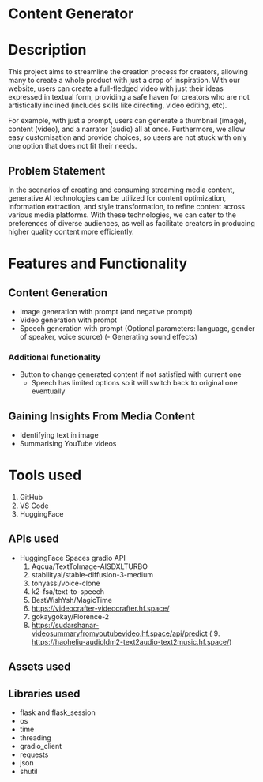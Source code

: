 # Content Generator
# Description
This project aims to streamline the creation process for creators, allowing many to create a whole product with just a drop of inspiration. With our website, users can create a full-fledged video with just their ideas expressed in textual form, providing a safe haven for creators who are not artistically inclined (includes skills like directing, video editing, etc). 

For example, with just a prompt, users can generate a thumbnail (image), content (video), and a narrator (audio) all at once. Furthermore, we allow easy customisation and provide choices, so users are not stuck with only one option that does not fit their needs.

## Problem Statement
In the scenarios of creating and consuming streaming media content, generative Al technologies
can be utilized for content optimization, information extraction, and style transformation, to
refine content across various media platforms. With these technologies, we can cater to the
preferences of diverse audiences, as well as facilitate creators in producing higher quality
content more efficiently.

# Features and Functionality

## Content Generation
- Image generation with prompt (and negative prompt)
- Video generation with prompt
- Speech generation with prompt (Optional parameters: language, gender of speaker, voice source)
(- Generating sound effects)

### Additional functionality
- Button to change generated content if not satisfied with current one 
    - Speech has limited options so it will switch back to original one eventually

## Gaining Insights From Media Content
- Identifying text in image
- Summarising YouTube videos

# Tools used
1. GitHub
2. VS Code
3. HuggingFace

## APIs used
- HuggingFace Spaces gradio API
    1. Aqcua/TextToImage-AISDXLTURBO
    2. stabilityai/stable-diffusion-3-medium
    3. tonyassi/voice-clone
    4. k2-fsa/text-to-speech
    5. BestWishYsh/MagicTime
    6. https://videocrafter-videocrafter.hf.space/
    7. gokaygokay/Florence-2
    8. https://sudarshanar-videosummaryfromyoutubevideo.hf.space/api/predict
(    9. https://haoheliu-audioldm2-text2audio-text2music.hf.space/)

## Assets used

## Libraries used
- flask and flask_session
- os
- time
- threading
- gradio_client
- requests
- json
- shutil



